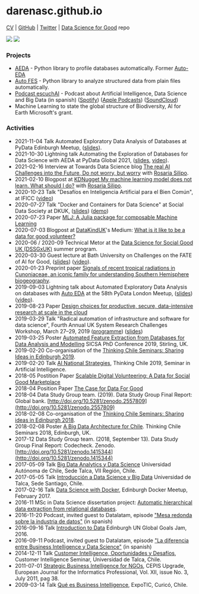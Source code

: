 # darenasc.github.io

[CV](files/CV_Diego_Arenas.pdf) | [GitHub](https://github.com/darenasc/) | [Twitter](https://twitter.com/darenasc) | [Data Science for Good](https://github.com/darenasc/data-science-for-good) repo

![](https://img.shields.io/github/followers/darenasc?style=social) 
![](https://img.shields.io/twitter/follow/darenasc?style=social)

### Projects
* [AEDA](https://github.com/darenasc/aeda/) - Python library to profile databases automatically. Former [Auto-EDA]((https://github.com/darenasc/auto-eda))
* [Auto FES](https://github.com/darenasc/auto-fes) - Python library to analyze structured data from plain files automatically.
* [Podcast escuchAI](https://escuchai.com) - Podcast about Artificial Intelligence, Data Science and Big Data (in spanish) ([Spotify](https://open.spotify.com/show/3TL2aujg5UsRD69tnTbtbj?si=7Vjf4NSJRp-HGKHCW7tUNQ)) ([Apple Podcasts](https://podcasts.apple.com/gb/podcast/escuchai/id1542080256)) ([SoundCloud](https://soundcloud.com/escuchai-escuchai))
* Machine Learning to state the global structure of Biodiversity, AI for Earth Microsoft's grant.

### Activities
* 2021-11-04 Talk Automated Exploratory Data Analysis of Databases at PyData Edinburgh Meetup, ([slides](https://docs.google.com/presentation/d/1dxh7bYndiFWfZPgTXaaXxoWnkrL0jiyN8KEk_qUTNBI/edit?usp=sharing)).
* 2021-10-30 Lightning talk Automating the Exploration of Databases for Data Science with AEDA at PyData Global 2021, ([slides](https://docs.google.com/presentation/d/15lOZyjpFiHCfaZ18nn0NiULWZsKz2444FOH-REK3Xlk/edit?usp=sharing), [video](https://youtu.be/PsCKG8EZIfw?t=3314)).
* 2021-02-16 Interview at Towards Data Science blog [The real AI Challenges into the Future, Do not worry, but worry](https://towardsdatascience.com/do-not-worry-but-worry-43b5902c1ce6) with [Rosaria Silipo](https://www.linkedin.com/in/rosaria/).
* 2021-02-10 Blogpost at [KDNugget My machine learning model does not learn. What should I do?](https://www.kdnuggets.com/2021/02/machine-learning-model-not-learn.html) with [Rosaria Silipo](https://www.linkedin.com/in/rosaria/).
* 2020-10-23 Talk "Desafíos en Inteligencia Artificial para el Bien Común", at IFICC ([video](https://www.youtube.com/watch?v=pnRLgD56N6w))
* 2020-07-27 Talk "Docker and Containers for Data Science" at Social Data Society at DKUK, ([slides](https://docs.google.com/presentation/d/1CeyQzwyLR9j-0bLmonuOgYLwQ4ky7UhLsmz8w_XaGwM/edit#slide=id.p)) ([demo](https://github.com/darenasc/docker-demo))
* 2020-07-23 Paper [MLJ: A Julia package for composable Machine Learning](https://arxiv.org/abs/2007.12285)
* 2020-07-03 Blogpost at [DataKindUK](https://datakind.org.uk)'s Medium: [What is it like to be a data for good volunteer?](https://medium.com/datakinduk/what-is-it-like-to-be-a-data-for-good-volunteer-9063859659c5)
* 2020-06 / 2020-09 Technical Metor at the [Data Science for Social Good UK (DSSGxUK)](https://www.turing.ac.uk/collaborate-turing/data-science-social-good) summer program.
* 2020-03-30 Guest lecture at Bath University on Challenges on the FATE of AI for Good, ([slides](https://docs.google.com/presentation/d/1m54oATzNZE65apmAXmdtO4hOLNccjXwX8u8iELVUKrM/edit#slide=id.p)) ([video](https://www.youtube.com/watch?v=qDe1wfXAm1w)).
* 2020-01-23 Preprint paper [Signals of recent tropical radiations in Cunoniaceae, an iconic family for understanding Southern Hemisphere biogeography](https://www.biorxiv.org/content/10.1101/2020.01.23.916817v1).
* 2019-09-03 Lightning talk about Automated Exploratory Data Analysis on databases with [Auto EDA](https://github.com/darenasc/auto-eda) at the 58th PyData London Meetup, ([slides](https://docs.google.com/presentation/d/1PMBsQNlMk3IjkZcLuZVRwG-s3TNeqTJxp0Y90W7FBro/edit?usp=sharing)) ([video](https://www.youtube.com/watch?v=vvvBWQLFtok)).
* 2019-08-23 Paper [Design choices for productive, secure, data-intensive research at scale in the cloud](https://arxiv.org/abs/1908.08737)
* 2019-03-29 Talk "Radical automation of infrastructure and software for data science", Fourth Annual UK System Research Challenges Workshop, March 27–29, 2019 ([programme](http://uksystems.org)) ([slides](https://drive.google.com/open?id=1pGOK8WIwY1L1Vu07rFX_xE8GPL524DLih7oCRd7m7kQ))
* 2019-03-25 Poster [Automated Feature Extraction from Databases for Data Analysis and Modelling](files/SICSA_poster.pdf) SICSA PhD Conference 2019, Stirling, UK.
* 2019-02-20 Co-organisation of the [Thinking Chile Seminars: Sharing Ideas in Edinburgh 2019](https://vimeo.com/319034557).
* 2019-02-20 Talk [AI National Strategies](https://drive.google.com/open?id=1OMAkbchJHNPfMTml14hPEQKzmvhdJMHELtnVsbeCY9k), Thinking Chile 2019, Seminar in Artificial Intelligence.
* 2018-05 Postition Paper [Scalable Digital Volunteering: A Data for Social Good Marketplace](files/ScalableDigitalVolunteering.pdf)
* 2018-04 Position Paper [The Case for Data For Good](files/TheCaseForDataForGood.pdf)
* 2018-04 Data Study Group team. (2019). Data Study Group Final Report: Global bank. [http://doi.org/10.5281/zenodo.2557809](http://doi.org/10.5281/zenodo.2557809)
* 2018-02-08 Co-organisation of the [Thinking Chile Seminars: Sharing ideas in Edinburgh 2018](https://sites.google.com/view/thinkingchile/page).
* 2018-02-08 Poster [A Big Data Architecture for Chile](files/bigdataposterchile_v2.pdf). Thinking Chile Seminars 2018, Edinburgh, UK.
* 2017-12 Data Study Group team. (2018, September 13). Data Study Group Final Report: Codecheck. Zenodo. [http://doi.org/10.5281/zenodo.1415344](http://doi.org/10.5281/zenodo.1415344)
* 2017-05-09 Talk [Big Data Analytics y Data Science](https://docs.google.com/presentation/d/1jM4aISvyp1c77929spxw9VnrftHK5wS9hbQxjFPygMI/edit?usp=sharing) Universidad Autónoma de Chile, Sede Talca, VII Región, Chile.
* 2017-05-05 Talk [Introducción a Data Science y Big Data](https://docs.google.com/presentation/d/16tdXvMhkcnqLdPimAc7DWjESwf8e3peANmPu2257kys/edit?usp=sharing) Universidad de Talca, Sede Santiago, Chile.
* 2017-02-16 Talk [Data Science with Docker](https://drive.google.com/open?id=1lPFY8zarERKg_dMfI_LHnEH_1i6oLmaI), Edinburgh Docker Meetup, February 2017.
* 2016-11 MSc in Data Science dissertation project: [Automatic hierarchical data extraction from relational databases](files/MSc_Dissertation_Project_Diego_Arenas.pdf).
* 2016-11-20 Podcast, invited guest to Datalatam, episode ["Mesa redonda sobre la industria de datos"](http://www.datalatam.com/18/) (in spanish)
* 2016-09-16 Talk [Introduction to Data](https://docs.google.com/presentation/d/1uPMz7Jkk8wB9E8evf20k_L5d8v2lDVR3QqNnFOC_v5M/edit?usp=sharing) Edinburgh UN Global Goals Jam, 2016.
* 2016-09-11 Podcast, invited guest to Datalatam, episode ["La diferencia entre Business Intelligence y Data Science"](http://www.datalatam.com/11/) (in spanish)
* 2014-12-11 Talk [Customer Intelligence, Oportunidades y Desafíos](https://www.slideshare.net/darenasc/customer-intelligence-42726084), Customer Intelligence Seminar, Universidad de Talca, Chile.
* 2011-07-01 [Strategic Business Intelligence for NGOs](files/Business_Intelligence_and_Agile_Methodol.pdf), CEPIS Upgrade, European Journal for the Informatics Professional, Vol. XII, issue No. 3, July 2011, pag 38. 
* 2009-03-14 Talk [Qué es Business Intelligence](https://www.slideshare.net/darenasc/que-es-bi-expotic-maule-2009-1146646), ExpoTIC, Curicó, Chile.
